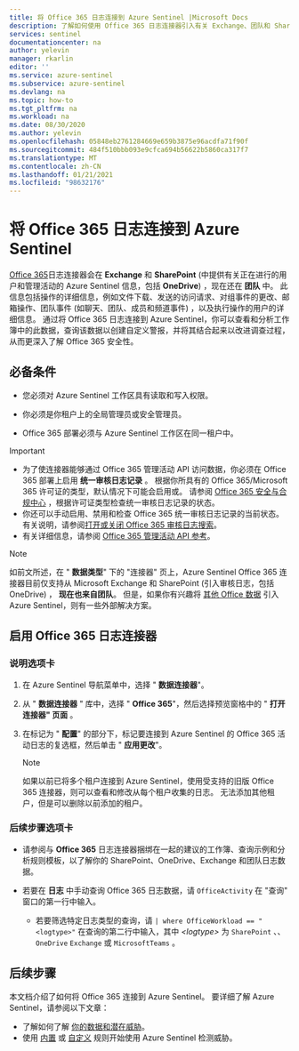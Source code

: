 ```yaml
---
title: 将 Office 365 日志连接到 Azure Sentinel |Microsoft Docs
description: 了解如何使用 Office 365 日志连接器引入有关 Exchange、团队和 SharePoint （包括 OneDrive）中正在进行的用户和管理活动的信息。
services: sentinel
documentationcenter: na
author: yelevin
manager: rkarlin
editor: ''
ms.service: azure-sentinel
ms.subservice: azure-sentinel
ms.devlang: na
ms.topic: how-to
ms.tgt_pltfrm: na
ms.workload: na
ms.date: 08/30/2020
ms.author: yelevin
ms.openlocfilehash: 05848eb2761284669e659b3875e96acdfa71f90f
ms.sourcegitcommit: 484f510bbb093e9cfca694b56622b5860ca317f7
ms.translationtype: MT
ms.contentlocale: zh-CN
ms.lasthandoff: 01/21/2021
ms.locfileid: "98632176"
---
```

# <a name="connect-office-365-logs-to-azure-sentinel"></a>将 Office 365 日志连接到 Azure Sentinel

[Office 365](/office/)日志连接器会在 **Exchange** 和 **SharePoint** (中提供有关正在进行的用户和管理活动的 Azure Sentinel 信息，包括 **OneDrive**) ，现在还在 **团队** 中。 此信息包括操作的详细信息，例如文件下载、发送的访问请求、对组事件的更改、邮箱操作、团队事件 (如聊天、团队、成员和频道事件) ，以及执行操作的用户的详细信息。 通过将 Office 365 日志连接到 Azure Sentinel，你可以查看和分析工作簿中的此数据，查询该数据以创建自定义警报，并将其结合起来以改进调查过程，从而更深入了解 Office 365 安全性。

## <a name="prerequisites"></a>必备条件

- 您必须对 Azure Sentinel 工作区具有读取和写入权限。

- 你必须是你租户上的全局管理员或安全管理员。

- Office 365 部署必须与 Azure Sentinel 工作区在同一租户中。

> [!IMPORTANT]
> - 为了使连接器能够通过 Office 365 管理活动 API 访问数据，你必须在 Office 365 部署上启用 **统一审核日志记录** 。 根据你所具有的 Office 365/Microsoft 365 许可证的类型，默认情况下可能会启用或。 请参阅 [Office 365 安全与合规中心](/office365/servicedescriptions/office-365-platform-service-description/office-365-securitycompliance-center) ，根据许可证类型检查统一审核日志记录的状态。
> - 你还可以手动启用、禁用和检查 Office 365 统一审核日志记录的当前状态。 有关说明，请参阅[打开或关闭 Office 365 审核日志搜索](/office365/securitycompliance/turn-audit-log-search-on-or-off)。
> - 有关详细信息，请参阅 [Office 365 管理活动 API 参考](/office/office-365-management-api/office-365-management-activity-api-reference)。


   > [!NOTE]
   > 如前文所述，在 " **数据类型**" 下的 "连接器" 页上，Azure Sentinel Office 365 连接器目前仅支持从 Microsoft Exchange 和 SharePoint (引入审核日志，包括 OneDrive) ， **现在也来自团队**。 但是，如果你有兴趣将 [其他 Office 数据](https://techcommunity.microsoft.com/t5/azure-sentinel/ingesting-office-365-alerts-with-graph-security-api/ba-p/984888) 引入 Azure Sentinel，则有一些外部解决方案。 

## <a name="enable-the-office-365-log-connector"></a>启用 Office 365 日志连接器

### <a name="instructions-tab"></a>说明选项卡

1. 在 Azure Sentinel 导航菜单中，选择 " **数据连接器**"。

1. 从 " **数据连接器** " 库中，选择 " **Office 365**"，然后选择预览窗格中的 " **打开连接器" 页面** 。

1. 在标记为 " **配置**" 的部分下，标记要连接到 Azure Sentinel 的 Office 365 活动日志的复选框，然后单击 " **应用更改**"。 

   > [!NOTE]
   > 如果以前已将多个租户连接到 Azure Sentinel，使用受支持的旧版 Office 365 连接器，则可以查看和修改从每个租户收集的日志。 无法添加其他租户，但是可以删除以前添加的租户。

### <a name="next-steps-tab"></a>后续步骤选项卡

- 请参阅与 **Office 365** 日志连接器捆绑在一起的建议的工作簿、查询示例和分析规则模板，以了解你的 SharePoint、OneDrive、Exchange 和团队日志数据。

- 若要在 **日志** 中手动查询 Office 365 日志数据，请 `OfficeActivity` 在 "查询" 窗口的第一行中输入。
   - 若要筛选特定日志类型的查询，请 `| where OfficeWorkload == "<logtype>"` 在查询的第二行中输入，其中 *\<logtype\>* 为 `SharePoint` 、、 `OneDrive` `Exchange` 或 `MicrosoftTeams` 。

## <a name="next-steps"></a>后续步骤
本文档介绍了如何将 Office 365 连接到 Azure Sentinel。 要详细了解 Azure Sentinel，请参阅以下文章：
- 了解如何了解 [你的数据和潜在威胁](quickstart-get-visibility.md)。
- 使用 [内置](tutorial-detect-threats-built-in.md) 或 [自定义](tutorial-detect-threats-custom.md) 规则开始使用 Azure Sentinel 检测威胁。